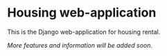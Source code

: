# Housing web-application

This is the Django web-application for housing rental.

_More features and information will be added soon._
